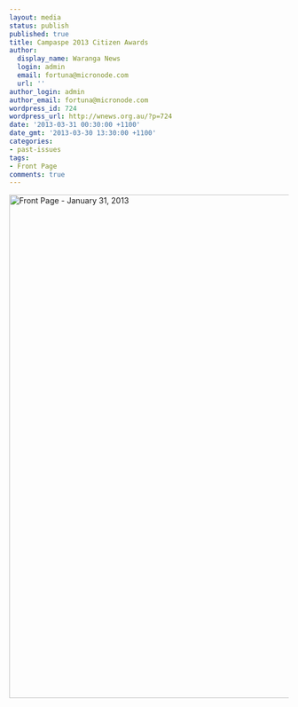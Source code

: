 ```yaml
---
layout: media
status: publish
published: true
title: Campaspe 2013 Citizen Awards
author:
  display_name: Waranga News
  login: admin
  email: fortuna@micronode.com
  url: ''
author_login: admin
author_email: fortuna@micronode.com
wordpress_id: 724
wordpress_url: http://wnews.org.au/?p=724
date: '2013-03-31 00:30:00 +1100'
date_gmt: '2013-03-30 13:30:00 +1100'
categories:
- past-issues
tags:
- Front Page
comments: true
---
```


<a href="{{ site.url }}/images/2013/03/frontpage-20130131.pdf"><img class="alignnone size-full wp-image-722" alt="Front Page - January 31, 2013" src="{{ site.url }}/images/2013/03/frontpage-20130131.png" width="624" height="907" /></a>
